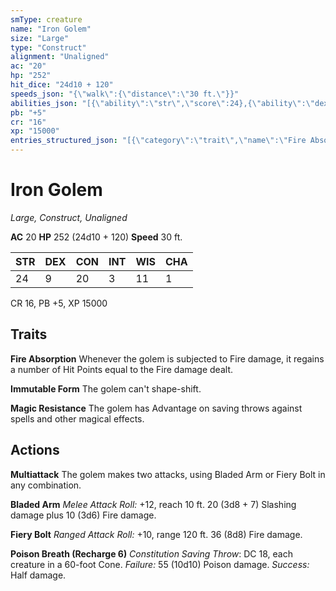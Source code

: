 ```yaml
---
smType: creature
name: "Iron Golem"
size: "Large"
type: "Construct"
alignment: "Unaligned"
ac: "20"
hp: "252"
hit_dice: "24d10 + 120"
speeds_json: "{\"walk\":{\"distance\":\"30 ft.\"}}"
abilities_json: "[{\"ability\":\"str\",\"score\":24},{\"ability\":\"dex\",\"score\":9},{\"ability\":\"con\",\"score\":20},{\"ability\":\"int\",\"score\":3},{\"ability\":\"wis\",\"score\":11},{\"ability\":\"cha\",\"score\":1}]"
pb: "+5"
cr: "16"
xp: "15000"
entries_structured_json: "[{\"category\":\"trait\",\"name\":\"Fire Absorption\",\"text\":\"Whenever the golem is subjected to Fire damage, it regains a number of Hit Points equal to the Fire damage dealt.\"},{\"category\":\"trait\",\"name\":\"Immutable Form\",\"text\":\"The golem can't shape-shift.\"},{\"category\":\"trait\",\"name\":\"Magic Resistance\",\"text\":\"The golem has Advantage on saving throws against spells and other magical effects.\"},{\"category\":\"action\",\"name\":\"Multiattack\",\"text\":\"The golem makes two attacks, using Bladed Arm or Fiery Bolt in any combination.\"},{\"category\":\"action\",\"name\":\"Bladed Arm\",\"text\":\"*Melee Attack Roll:* +12, reach 10 ft. 20 (3d8 + 7) Slashing damage plus 10 (3d6) Fire damage.\"},{\"category\":\"action\",\"name\":\"Fiery Bolt\",\"text\":\"*Ranged Attack Roll:* +10, range 120 ft. 36 (8d8) Fire damage.\"},{\"category\":\"action\",\"name\":\"Poison Breath\",\"recharge\":\"Recharge 6\",\"text\":\"*Constitution Saving Throw*: DC 18, each creature in a 60-foot Cone. *Failure:*  55 (10d10) Poison damage. *Success:*  Half damage.\"}]"
---
```


# Iron Golem
*Large, Construct, Unaligned*

**AC** 20
**HP** 252 (24d10 + 120)
**Speed** 30 ft.

| STR | DEX | CON | INT | WIS | CHA |
| --- | --- | --- | --- | --- | --- |
| 24 | 9 | 20 | 3 | 11 | 1 |

CR 16, PB +5, XP 15000

## Traits

**Fire Absorption**
Whenever the golem is subjected to Fire damage, it regains a number of Hit Points equal to the Fire damage dealt.

**Immutable Form**
The golem can't shape-shift.

**Magic Resistance**
The golem has Advantage on saving throws against spells and other magical effects.

## Actions

**Multiattack**
The golem makes two attacks, using Bladed Arm or Fiery Bolt in any combination.

**Bladed Arm**
*Melee Attack Roll:* +12, reach 10 ft. 20 (3d8 + 7) Slashing damage plus 10 (3d6) Fire damage.

**Fiery Bolt**
*Ranged Attack Roll:* +10, range 120 ft. 36 (8d8) Fire damage.

**Poison Breath (Recharge 6)**
*Constitution Saving Throw*: DC 18, each creature in a 60-foot Cone. *Failure:*  55 (10d10) Poison damage. *Success:*  Half damage.
